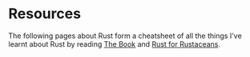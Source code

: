 # Resources
The following pages about Rust form a cheatsheet of all the things I've learnt about Rust by reading [The Book](https://doc.rust-lang.org/book/) and [Rust for Rustaceans](https://rust-for-rustaceans.com/).
